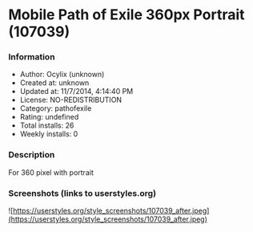 # Mobile Path of Exile 360px Portrait (107039)

### Information
- Author: Ocylix (unknown)
- Created at: unknown
- Updated at: 11/7/2014, 4:14:40 PM
- License: NO-REDISTRIBUTION
- Category: pathofexile
- Rating: undefined
- Total installs: 26
- Weekly installs: 0


### Description
For 360 pixel with portrait


### Screenshots (links to userstyles.org)
![https://userstyles.org/style_screenshots/107039_after.jpeg](https://userstyles.org/style_screenshots/107039_after.jpeg)



